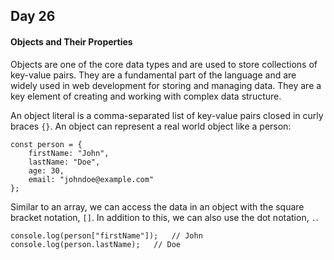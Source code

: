 ## Day 26

#### Objects and Their Properties

Objects are one of the core data types and are used to store collections of key-value pairs. They are a fundamental part of the language and are widely used in web development for storing and managing data. They are a key element of creating and working with complex data structure.

An object literal is a comma-separated list of key-value pairs closed in curly braces `{}`. An object can represent a real world object like a person:
```
const person = {
    firstName: "John",
    lastName: "Doe",
    age: 30,
    email: "johndoe@example.com"
};
```
Similar to an array, we can access the data in an object with the square bracket notation, `[]`. In addition to this, we can also use the dot notation, `.`.
```
console.log(person["firstName"]);   // John
console.log(person.lastName);   // Doe
```
